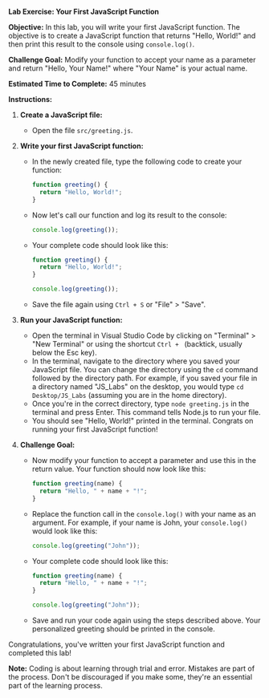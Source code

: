 **Lab Exercise: Your First JavaScript Function**

**Objective:** In this lab, you will write your first JavaScript function. The objective is to create a JavaScript function that returns "Hello, World!" and then print this result to the console using `console.log()`.

**Challenge Goal:** Modify your function to accept your name as a parameter and return "Hello, Your Name!" where "Your Name" is your actual name.

**Estimated Time to Complete:** 45 minutes

**Instructions:**

1. **Create a JavaScript file:**
    - Open the file `src/greeting.js`.

2. **Write your first JavaScript function:**
    - In the newly created file, type the following code to create your function:
        ```javascript
        function greeting() {
          return "Hello, World!";
        }
        ```
    - Now let's call our function and log its result to the console:
        ```javascript
        console.log(greeting());
        ```
    - Your complete code should look like this:
        ```javascript
        function greeting() {
          return "Hello, World!";
        }
        
        console.log(greeting());
        ```
    - Save the file again using `Ctrl + S` or "File" > "Save".

3. **Run your JavaScript function:**
    - Open the terminal in Visual Studio Code by clicking on "Terminal" > "New Terminal" or using the shortcut `Ctrl + ` (backtick, usually below the Esc key).
    - In the terminal, navigate to the directory where you saved your JavaScript file. You can change the directory using the `cd` command followed by the directory path. For example, if you saved your file in a directory named "JS_Labs" on the desktop, you would type `cd Desktop/JS_Labs` (assuming you are in the home directory).
    - Once you're in the correct directory, type `node greeting.js` in the terminal and press Enter. This command tells Node.js to run your file.
    - You should see "Hello, World!" printed in the terminal. Congrats on running your first JavaScript function!

4. **Challenge Goal:**
    - Now modify your function to accept a parameter and use this in the return value. Your function should now look like this:
        ```javascript
        function greeting(name) {
          return "Hello, " + name + "!";
        }
        ```
    - Replace the function call in the `console.log()` with your name as an argument. For example, if your name is John, your `console.log()` would look like this:
        ```javascript
        console.log(greeting("John"));
        ```
    - Your complete code should look like this:
        ```javascript
        function greeting(name) {
          return "Hello, " + name + "!";
        }
        
        console.log(greeting("John"));
        ```
    - Save and run your code again using the steps described above. Your personalized greeting should be printed in the console.

Congratulations, you've written your first JavaScript function and completed this lab!

**Note:** Coding is about learning through trial and error. Mistakes are part of the process. Don't be discouraged if you make some, they're an essential part of the learning process.